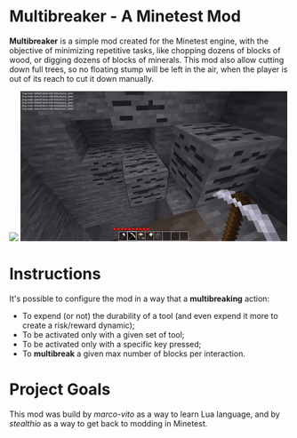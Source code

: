 # Multibreaker - A Minetest Mod #

**Multibreaker** is a simple mod created for  the Minetest engine, with the objective of minimizing repetitive tasks, 
like chopping dozens of blocks of wood, or digging dozens of blocks of minerals. This mod also allow cutting down full 
trees, so no floating stump will be left in the air, when the player is out of its reach to cut it down manually.

![](Woodchopping.gif)
![](Mining.gif)

# Instructions #

It's possible to configure the mod in a way that a **multibreaking** action:

  - To expend (or not) the durability of a tool (and even expend it more to create a risk/reward dynamic);
  - To be activated only with a given set of tool;
  - To be activated only with a specific key pressed;
  - To **multibreak** a given max number of blocks per interaction.
  
  # Project Goals #
 
 This mod was build by *marco-vito* as a way to learn Lua language, and by *stealthio* as a way to get back to modding in Minetest.
